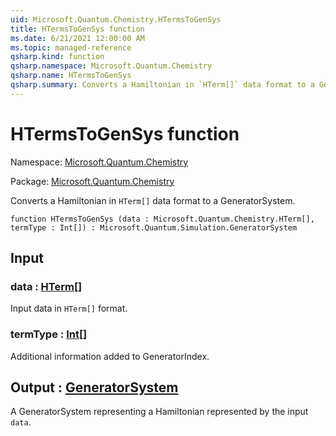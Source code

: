 ```yaml
---
uid: Microsoft.Quantum.Chemistry.HTermsToGenSys
title: HTermsToGenSys function
ms.date: 6/21/2021 12:00:00 AM
ms.topic: managed-reference
qsharp.kind: function
qsharp.namespace: Microsoft.Quantum.Chemistry
qsharp.name: HTermsToGenSys
qsharp.summary: Converts a Hamiltonian in `HTerm[]` data format to a GeneratorSystem.
---
```


# HTermsToGenSys function

Namespace: [Microsoft.Quantum.Chemistry](xref:Microsoft.Quantum.Chemistry)

Package: [Microsoft.Quantum.Chemistry](https://nuget.org/packages/Microsoft.Quantum.Chemistry)


Converts a Hamiltonian in `HTerm[]` data format to a GeneratorSystem.

```qsharp
function HTermsToGenSys (data : Microsoft.Quantum.Chemistry.HTerm[], termType : Int[]) : Microsoft.Quantum.Simulation.GeneratorSystem
```


## Input

### data : [HTerm](xref:Microsoft.Quantum.Chemistry.HTerm)[]

Input data in `HTerm[]` format.


### termType : [Int](xref:microsoft.quantum.qsharp.valueliterals#int-literals)[]

Additional information added to GeneratorIndex.



## Output : [GeneratorSystem](xref:Microsoft.Quantum.Simulation.GeneratorSystem)

A GeneratorSystem representing a Hamiltonian represented by the input `data`.